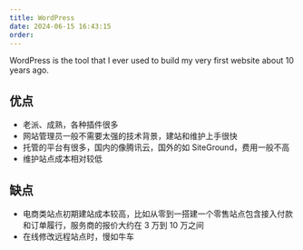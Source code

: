 ```yaml
---
title: WordPress
date: 2024-06-15 16:43:15
order:
---
```


WordPress is the tool that I ever used to build my very first website about 10 years ago.

## 优点

- 老派、成熟，各种插件很多
- 网站管理员一般不需要太强的技术背景，建站和维护上手很快
- 托管的平台有很多，国内的像腾讯云，国外的如 SiteGround，费用一般不高
- 维护站点成本相对较低

## 缺点

- 电商类站点初期建站成本较高，比如从零到一搭建一个零售站点包含接入付款和订单履行，服务商的报价大约在 3 万到 10 万之间
- 在线修改远程站点时，慢如牛车
